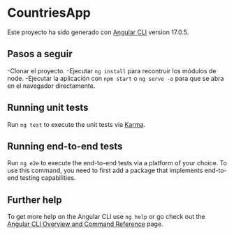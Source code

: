 # CountriesApp

Este proyecto ha sido generado con [Angular CLI](https://github.com/angular/angular-cli) version 17.0.5.

## Pasos a seguir

-Clonar el proyecto.
-Ejecutar `ng install` para recontruir los módulos de node.
-Ejecutar la aplicación con `npm start` o `ng serve -o` para que se abra en el navegador directamente.




## Running unit tests

Run `ng test` to execute the unit tests via [Karma](https://karma-runner.github.io).

## Running end-to-end tests

Run `ng e2e` to execute the end-to-end tests via a platform of your choice. To use this command, you need to first add a package that implements end-to-end testing capabilities.

## Further help

To get more help on the Angular CLI use `ng help` or go check out the [Angular CLI Overview and Command Reference](https://angular.io/cli) page.

